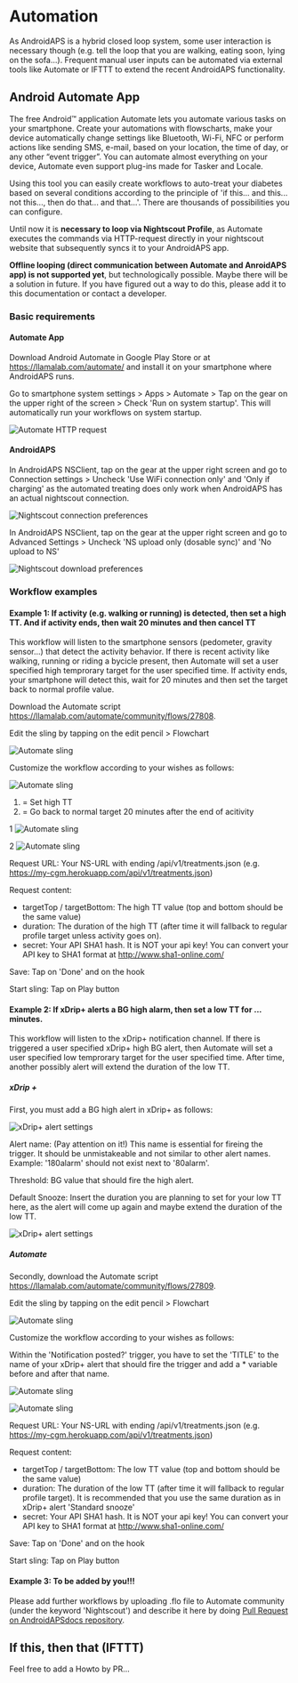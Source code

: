 # Automation

As AndroidAPS is a hybrid closed loop system, some user interaction is necessary though (e.g. tell the loop that you are walking, eating soon, lying on the sofa...). Frequent manual user inputs can be automated via external tools like Automate or IFTTT to extend the recent AndroidAPS functionality.

## Android Automate App

The free Android™ application Automate lets you automate various tasks on your smartphone. Create your automations with flowscharts, make your device automatically change settings like Bluetooth, Wi-Fi, NFC or perform actions like sending SMS, e-mail, based on your location, the time of day, or any other “event trigger”. You can automate almost everything on your device, Automate even support plug-ins made for Tasker and Locale.

Using this tool you can easily create workflows to auto-treat your diabetes based on several conditions according to the principle of 'if this... and this... not this..., then do that... and that...'. There are thousands of possibilities you can configure.

Until now it is **necessary to loop via Nightscout Profile**, as Automate executes the commands via HTTP-request directly in your nightscout website that subsequently syncs it to your AndroidAPS app.

**Offline looping (direct communication between Automate and AnroidAPS app) is not supported yet**, but technologically possible. Maybe there will be a solution in future. If you have figured out a way to do this, please add it to this documentation or contact a developer.

### Basic requirements

#### Automate App

Download Android Automate in Google Play Store or at <https://llamalab.com/automate/> and install it on your smartphone where AndroidAPS runs.

Go to smartphone system settings > Apps > Automate > Tap on the gear on the upper right of the screen > Check 'Run on system startup'. This will automatically run your workflows on system startup.

![Automate HTTP request](../images/automate-app2.png)

#### AndroidAPS

In AndroidAPS NSClient, tap on the gear at the upper right screen and go to Connection settings > Uncheck 'Use WiFi connection only' and 'Only if charging' as the automated treating does only work when AndroidAPS has an actual nightscout connection.

![Nightscout connection preferences](../images/automate-aaps1.jpg)

In AndroidAPS NSClient, tap on the gear at the upper right screen and go to Advanced Settings > Uncheck 'NS upload only (dosable sync)' and 'No upload to NS'

![Nightscout download preferences](../images/automate-aaps2.jpg)

### Workflow examples

#### Example 1: If activity (e.g. walking or running) is detected, then set a high TT. And if activity ends, then wait 20 minutes and then cancel TT

This workflow will listen to the smartphone sensors (pedometer, gravity sensor...) that detect the activity behavior. If there is recent activity like walking, running or riding a bycicle present, then Automate will set a user specified high temprorary target for the user specified time. If activity ends, your smartphone will detect this, wait for 20 minutes and then set the target back to normal profile value.

Download the Automate script <https://llamalab.com/automate/community/flows/27808>.

Edit the sling by tapping on the edit pencil > Flowchart

![Automate sling](../images/automate-app3.png)

Customize the workflow according to your wishes as follows:

![Automate sling](../images/automate-app6.png)

1. = Set high TT
2. = Go back to normal target 20 minutes after the end of acitivity

1 ![Automate sling](../images/automate-app1.png)

2 ![Automate sling](../images/automate-app5.png)

Request URL: Your NS-URL with ending /api/v1/treatments.json (e.g. https://my-cgm.herokuapp.com/api/v1/treatments.json)

Request content:

* targetTop / targetBottom: The high TT value (top and bottom should be the same value)
* duration: The duration of the high TT (after time it will fallback to regular profile target unless activity goes on). 
* secret: Your API SHA1 hash. It is NOT your api key! You can convert your API key to SHA1 format at <http://www.sha1-online.com/>

Save: Tap on 'Done' and on the hook

Start sling: Tap on Play button

#### Example 2: If xDrip+ alerts a BG high alarm, then set a low TT for ... minutes.

This workflow will listen to the xDrip+ notification channel. If there is triggered a user specified xDrip+ high BG alert, then Automate will set a user specified low temprorary target for the user specified time. After time, another possibly alert will extend the duration of the low TT.

##### xDrip +

First, you must add a BG high alert in xDrip+ as follows:

![xDrip+ alert settings](../images/automate-xdrip1.png)

Alert name: (Pay attention on it!) This name is essential for fireing the trigger. It should be unmistakeable and not similar to other alert names. Example: '180alarm' should not exist next to '80alarm'.

Threshold: BG value that should fire the high alert.

Default Snooze: Insert the duration you are planning to set for your low TT here, as the alert will come up again and maybe extend the duration of the low TT.

![xDrip+ alert settings](../images/automate-xdrip2.png)

##### Automate

Secondly, download the Automate script <https://llamalab.com/automate/community/flows/27809>.

Edit the sling by tapping on the edit pencil > Flowchart

![Automate sling](../images/automate-app3.png)

Customize the workflow according to your wishes as follows:

Within the 'Notification posted?' trigger, you have to set the 'TITLE' to the name of your xDrip+ alert that should fire the trigger and add a * variable before and after that name.

![Automate sling](../images/automate-app7.png)

![Automate sling](../images/automate-app4.png)

Request URL: Your NS-URL with ending /api/v1/treatments.json (e.g. https://my-cgm.herokuapp.com/api/v1/treatments.json)

Request content:

* targetTop / targetBottom: The low TT value (top and bottom should be the same value)
* duration: The duration of the low TT (after time it will fallback to regular profile target). It is recommended that you use the same duration as in xDrip+ alert 'Standard snooze'
* secret: Your API SHA1 hash. It is NOT your api key! You can convert your API key to SHA1 format at <http://www.sha1-online.com/>

Save: Tap on 'Done' and on the hook

Start sling: Tap on Play button

#### Example 3: To be added by you!!!

Please add further workflows by uploading .flo file to Automate community (under the keyword 'Nightscout') and describe it here by doing [Pull Request on AndroidAPSdocs repository](../make-a-PR.md).

## If this, then that (IFTTT)

Feel free to add a Howto by PR...